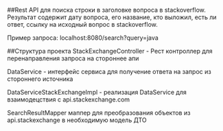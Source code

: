 ##Rest API
для поиска строки в заголовке вопроса в stackoverflow. Результат содержит дату вопроса, его название, кто выложил, есть ли ответ, ссылку на исходный вопрос в stackoverflow.

Пример запроса: localhost:8080/search?query=java


##Структура проекта
StackExchangeController - Рест контроллер для перенаправления запроса на стороннее апи

DataService - интерфейс сервиса для получение ответа на запрос из стороннего источника

DataServiceStackExchangeImpl - реализация DataService для взаимодецствия с api.stackexchange.com

SearchResultMapper маппер для преобразования объектов из api.stackexchange в необходимую модель ДТО

